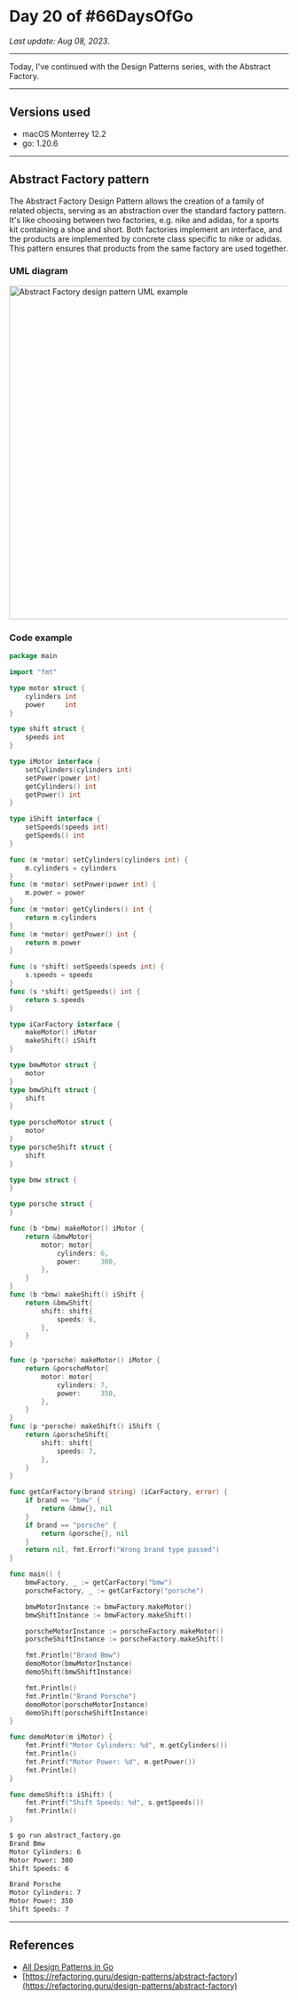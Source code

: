 # Day 20 of #66DaysOfGo

_Last update:  Aug 08, 2023_.

---

Today, I've continued with the Design Patterns series, with the Abstract Factory.

---

## Versions used

- macOS Monterrey 12.2
- go: 1.20.6

---

## Abstract Factory pattern

The Abstract Factory Design Pattern allows the creation of a family of related objects, serving as an abstraction over the standard factory pattern. It's like choosing between two factories, e.g. nike and adidas, for a sports kit containing a shoe and short. Both factories implement an interface, and the products are implemented by concrete class specific to nike or adidas. This pattern ensures that products from the same factory are used together.

### UML diagram

<img src="https://refactoring.guru/images/patterns/diagrams/abstract-factory/structure-2x.png" alt="Abstract Factory design pattern UML example" width="600"/>

### Code example

```go
package main

import "fmt"

type motor struct {
    cylinders int
    power     int
}

type shift struct {
    speeds int
}

type iMotor interface {
    setCylinders(cylinders int)
    setPower(power int)
    getCylinders() int
    getPower() int
}

type iShift interface {
    setSpeeds(speeds int)
    getSpeeds() int
}

func (m *motor) setCylinders(cylinders int) {
    m.cylinders = cylinders
}
func (m *motor) setPower(power int) {
    m.power = power
}
func (m *motor) getCylinders() int {
    return m.cylinders
}
func (m *motor) getPower() int {
    return m.power
}

func (s *shift) setSpeeds(speeds int) {
    s.speeds = speeds
}
func (s *shift) getSpeeds() int {
    return s.speeds
}

type iCarFactory interface {
    makeMotor() iMotor
    makeShift() iShift
}

type bmwMotor struct {
    motor
}
type bmwShift struct {
    shift
}

type porscheMotor struct {
    motor
}
type porscheShift struct {
    shift
}

type bmw struct {
}

type porsche struct {
}

func (b *bmw) makeMotor() iMotor {
    return &bmwMotor{
        motor: motor{
            cylinders: 6,
            power:     300,
        },
    }
}
func (b *bmw) makeShift() iShift {
    return &bmwShift{
        shift: shift{
            speeds: 6,
        },
    }
}

func (p *porsche) makeMotor() iMotor {
    return &porscheMotor{
        motor: motor{
            cylinders: 7,
            power:     350,
        },
    }
}
func (p *porsche) makeShift() iShift {
    return &porscheShift{
        shift: shift{
            speeds: 7,
        },
    }
}

func getCarFactory(brand string) (iCarFactory, error) {
    if brand == "bmw" {
        return &bmw{}, nil
    }
    if brand == "porsche" {
        return &porsche{}, nil
    }
    return nil, fmt.Errorf("Wrong brand type passed")
}

func main() {
    bmwFactory, _ := getCarFactory("bmw")
    porscheFactory, _ := getCarFactory("porsche")

    bmwMotorInstance := bmwFactory.makeMotor()
    bmwShiftInstance := bmwFactory.makeShift()

    porscheMotorInstance := porscheFactory.makeMotor()
    porscheShiftInstance := porscheFactory.makeShift()

    fmt.Println("Brand Bmw")
    demoMotor(bmwMotorInstance)
    demoShift(bmwShiftInstance)

    fmt.Println()
    fmt.Println("Brand Porsche")
    demoMotor(porscheMotorInstance)
    demoShift(porscheShiftInstance)
}

func demoMotor(m iMotor) {
    fmt.Printf("Motor Cylinders: %d", m.getCylinders())
    fmt.Println()
    fmt.Printf("Motor Power: %d", m.getPower())
    fmt.Println()
}

func demoShift(s iShift) {
    fmt.Printf("Shift Speeds: %d", s.getSpeeds())
    fmt.Println()
}

```

```bash
$ go run abstract_factory.go
Brand Bmw
Motor Cylinders: 6
Motor Power: 300
Shift Speeds: 6

Brand Porsche
Motor Cylinders: 7
Motor Power: 350
Shift Speeds: 7

```

---

## References

- [All Design Patterns in Go](https://golangbyexample.com/all-design-patterns-golang/)
- [https://refactoring.guru/design-patterns/abstract-factory](https://refactoring.guru/design-patterns/abstract-factory)
